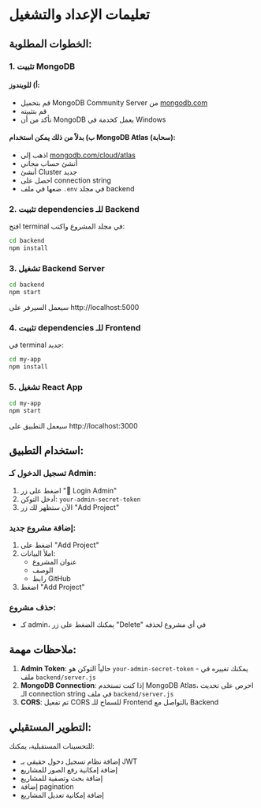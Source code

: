# تعليمات الإعداد والتشغيل

## الخطوات المطلوبة:

### 1. تثبيت MongoDB

#### أ) للويندوز:
- قم بتحميل MongoDB Community Server من [mongodb.com](https://www.mongodb.com/try/download/community)
- قم بتثبيته
- تأكد من أن MongoDB يعمل كخدمة في Windows

#### ب) بدلاً من ذلك يمكن استخدام MongoDB Atlas (سحابة):
- اذهب إلى [mongodb.com/cloud/atlas](https://www.mongodb.com/cloud/atlas)
- أنشئ حساب مجاني
- أنشئ Cluster جديد
- احصل على connection string
- ضعها في ملف `.env` في مجلد backend

### 2. تثبيت dependencies للـ Backend

افتح terminal في مجلد المشروع واكتب:

```bash
cd backend
npm install
```

### 3. تشغيل Backend Server

```bash
cd backend
npm start
```

سيعمل السيرفر على http://localhost:5000

### 4. تثبيت dependencies للـ Frontend

في terminal جديد:

```bash
cd my-app
npm install
```

### 5. تشغيل React App

```bash
cd my-app
npm start
```

سيعمل التطبيق على http://localhost:3000

## استخدام التطبيق:

### تسجيل الدخول كـ Admin:
1. اضغط على زر "🔑 Login Admin"
2. أدخل التوكن: `your-admin-secret-token`
3. الآن ستظهر لك زر "Add Project"

### إضافة مشروع جديد:
1. اضغط على "Add Project"
2. املأ البيانات:
   - عنوان المشروع
   - الوصف
   - رابط GitHub
3. اضغط "Add Project"

### حذف مشروع:
- كـ admin، يمكنك الضغط على زر "Delete" في أي مشروع لحذفه

## ملاحظات مهمة:

1. **Admin Token**: حالياً التوكن هو `your-admin-secret-token` - يمكنك تغييره في ملف `backend/server.js`
2. **MongoDB Connection**: إذا كنت تستخدم MongoDB Atlas، احرص على تحديث الـ connection string في ملف `backend/server.js`
3. **CORS**: تم تفعيل CORS للسماح للـ Frontend بالتواصل مع Backend

## التطوير المستقبلي:

للتحسينات المستقبلية، يمكنك:
- إضافة نظام تسجيل دخول حقيقي بـ JWT
- إضافة إمكانية رفع الصور للمشاريع
- إضافة بحث وتصفية للمشاريع
- إضافة pagination
- إضافة إمكانية تعديل المشاريع
